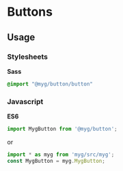 # Buttons

## Usage

### Stylesheets

**Sass**

```sass
@import "@myg/button/button"
```

### Javascript

**ES6**

```js
import MygButton from '@myg/button';
```

or

```js
import * as myg from 'myg/src/myg';
const MygButton = myg.MygButton;
```
